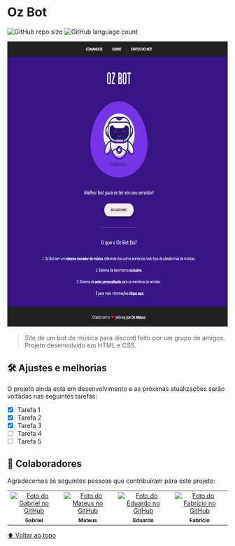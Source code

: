 # Oz Bot

![GitHub repo size](https://img.shields.io/github/repo-size/gabrielovski/oz-bot?style=for-the-badge)
![GitHub language count](https://img.shields.io/github/languages/count/gabrielovski/oz-bot?style=for-the-badge)

<img src=".readme/preview.png" alt="exemplo imagem" style="width: 750px;height:650px;">

> Site de um bot de música para discord feito por um grupo de amigos.<br>
Projeto desenvolvido em HTML e CSS.

## 🛠️ Ajustes e melhorias

O projeto ainda está em desenvolvimento e as próximas atualizações serão voltadas nas seguintes tarefas:

- [x] Tarefa 1
- [x] Tarefa 2
- [x] Tarefa 3
- [ ] Tarefa 4
- [ ] Tarefa 5

## 🤝 Colaboradores

Agradecemos às seguintes pessoas que contribuíram para este projeto:

<table>
  <tr>
    <td align="center">
      <a href="https://github.com/gabrielovski">
        <img src="https://github.com/gabrielovski.png" width="100px;" alt="Foto do Gabriel no GitHub"/><br>
        <sub>
          <b>Gabriel</b>
        </sub>
      </a>
    </td>
    <td align="center">
      <a href="https://github.com/Mazuc0">
        <img src="https://github.com/Mazuc0.png" width="100px;" alt="Foto do Mateus no GitHub"/><br>
        <sub>
          <b>Mateus</b>
        </sub>
      </a>
    </td>
    <td align="center">
      <a href="https://github.com/eduxce">
        <img src="https://github.com/eduxce.png" width="100px;" alt="Foto do Eduardo no GitHub"/><br>
        <sub>
          <b>Eduardo</b>
        </sub>
      </a>
    </td>
    <td align="center">
      <a href="https://github.com/ozBricio">
        <img src="https://github.com/ozBricio.png" width="100px;" alt="Foto do Fabrício no GitHub"/><br>
        <sub>
          <b>Fabrício</b>
        </sub>
      </a>
    </td>
  </tr>
</table>

[⬆ Voltar ao topo](#oz-bot)<br>
